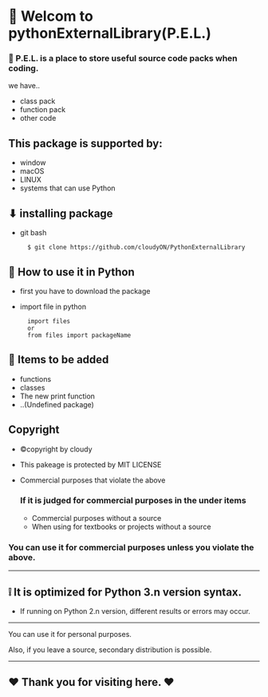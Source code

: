 # 👋 Welcom to pythonExternalLibrary(P.E.L.)

### 📣 P.E.L. is a place to store useful source code packs when coding.
we have..

* class pack
* function pack
* other code

## This package is supported by:
* window
* macOS
* LINUX
* systems that can use Python


## ⬇ installing package 


* git bash
  
  ```
    $ git clone https://github.com/cloudyON/PythonExternalLibrary 
  ```

## 🤔 How to use it in Python
* first you have to download the package

* import file in python
  
  ```
    import files
    or
    from files import packageName
  ```
  


## 📃 Items to be added
* functions
* classes
* The new print function
* ..(Undefined package)


## Copyright
* ©copyright by cloudy

* This pakeage is protected by MIT LICENSE
* Commercial purposes that violate the above
  
  ### If it is judged for commercial purposes in the under items
     * Commercial purposes without a source
     * When using for textbooks or projects without a source

### You can use it for commercial purposes unless you violate the above.
-----------------------------

## ❕ It is optimized for Python 3.n version syntax.
* If running on Python 2.n version, different results or errors may occur.


-----------------------------

You can use it for personal purposes.


Also, if you leave a source, secondary distribution is possible.

---------------------------
## ❤ Thank you for visiting here. ❤

